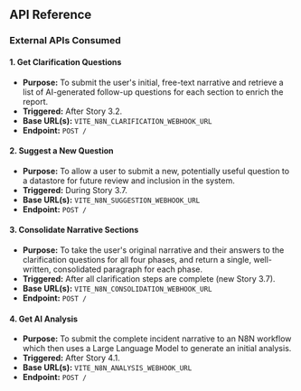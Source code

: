 ## API Reference

### External APIs Consumed

#### 1. Get Clarification Questions

- **Purpose:** To submit the user's initial, free-text narrative and retrieve a list of AI-generated follow-up questions for each section to enrich the report.
- **Triggered:** After Story 3.2.
- **Base URL(s):** `VITE_N8N_CLARIFICATION_WEBHOOK_URL`
- **Endpoint:** `POST /`

#### 2. Suggest a New Question

- **Purpose:** To allow a user to submit a new, potentially useful question to a datastore for future review and inclusion in the system.
- **Triggered:** During Story 3.7.
- **Base URL(s):** `VITE_N8N_SUGGESTION_WEBHOOK_URL`
- **Endpoint:** `POST /`

#### 3. Consolidate Narrative Sections

- **Purpose:** To take the user's original narrative and their answers to the clarification questions for all four phases, and return a single, well-written, consolidated paragraph for each phase.
- **Triggered:** After all clarification steps are complete (new Story 3.7).
- **Base URL(s):** `VITE_N8N_CONSOLIDATION_WEBHOOK_URL`
- **Endpoint:** `POST /`

#### 4. Get AI Analysis

- **Purpose:** To submit the complete incident narrative to an N8N workflow which then uses a Large Language Model to generate an initial analysis.
- **Triggered:** After Story 4.1.
- **Base URL(s):** `VITE_N8N_ANALYSIS_WEBHOOK_URL`
- **Endpoint:** `POST /`
